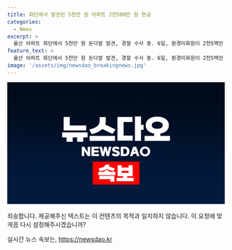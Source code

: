 ```yaml
---
title: 화단에서 발견된 5천만 원 아파트 2천500만 원 현금
categories:
  - News
excerpt: >
  울산 아파트 화단에서 5천만 원 돈다발 발견, 경찰 수사 중. 6일, 환경미화원이 2천5백만 원 추가 발견 후 신고. 모두 5만 원권 100장씩 5 다발. 전날 5천만 원 발견 지점에서 1m 떨어진 곳에 추가 발견. 경찰, CCTV 분석 및 은행 통해 소유자 확인 중. 범죄 관련성 조사 예정.
feature_text: >
  울산 아파트 화단에서 5천만 원 돈다발 발견, 경찰 수사 중. 6일, 환경미화원이 2천5백만 원 추가 발견 후 신고. 모두 5만 원권 100장씩 5 다발. 전날 5천만 원 발견 지점에서 1m 떨어진 곳에 추가 발견. 경찰, CCTV 분석 및 은행 통해 소유자 확인 중. 범죄 관련성 조사 예정.
image: '/assets/img/newsdao_breakingnews.jpg'
---
```


<p><img src="/assets/img/newsdao_breakingnews.jpg" alt="ontimetimes 속보" /></p>

<p>죄송합니다. 제공해주신 텍스트는 이 컨텐츠의 목적과 일치하지 않습니다. 이 요청에 맞게끔 다시 설정해주시겠습니까?</p>
실시간 뉴스 속보는, <a href="https://newsdao.kr" rel="dofollow">https://newsdao.kr</a>


